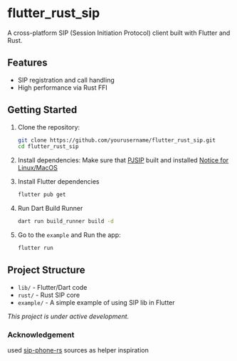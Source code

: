 # flutter_rust_sip

A cross-platform SIP (Session Initiation Protocol) client built with Flutter and Rust.

## Features

- SIP registration and call handling
- High performance via Rust FFI

## Getting Started

1. Clone the repository:
    ```sh
    git clone https://github.com/yourusername/flutter_rust_sip.git
    cd flutter_rust_sip
    ```

2. Install dependencies:
    Make sure that [PJSIP](https://github.com/pjsip/pjproject) built and installed 
    [Notice for Linux/MacOS](https://docs.pjsip.org/en/latest/pjsua2/building.html#common-requirements)

3. Install Flutter dependencies
    ```sh
    flutter pub get
    ```

4. Run Dart Build Runner
    ```sh
    dart run build_runner build -d
    ```

5. Go to the `example` and Run the app:
    ```sh
    flutter run
    ```

## Project Structure

- `lib/` - Flutter/Dart code
- `rust/` - Rust SIP core
- `example/` - A simple example of using SIP lib in Flutter

*This project is under active development.*

### Acknowledgement
used [sip-phone-rs](https://github.com/Charles-Schleich/sip-phone-rs) sources as helper inspiration